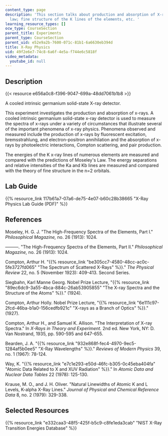 ```yaml
---
content_type: page
description: 'This section talks about production and absorption of X-rays; Moseley''s
  law; fine structure of the K lines of the elements, etc. '
learning_resource_types: []
ocw_type: CourseSection
parent_title: Experiments
parent_type: CourseSection
parent_uid: e52e9a2b-7600-071c-81b1-6a6630eb394d
title: X-Ray Physics
uid: 49f2e6e7-74c8-6a6f-4e5a-f744e6c5818f
video_metadata:
  youtube_id: null
---
```


Description
-----------

{{< resource e656a0c8-f396-9047-699a-48dd7061b1b8 >}}

A cooled intrinsic germanium solid-state X-ray detector.

This experiment investigates the production and absorption of x-rays. A cooled intrinsic germanium solid-state x-ray detector is used to measure the spectra of x-rays under a variety of circumstances that illustrate several of the important phenomena of x-ray physics. Phenomena observed and measured include the production of x-rays by fluorescent excitation, bremsstrahlung, and electron-positron annihilation and the absorption of x-rays by photoelectric interactions, Compton scattering, and pair production.

The energies of the K x-ray lines of numerous elements are measured and compared with the predictions of Moseley's Law. The energy separations and relative intensities of the Ka and Kb lines are measured and compared with the theory of fine structure in the n=2 orbitals.

Lab Guide
---------

{{% resource_link 117b61a7-07a6-de75-4e07-b60c28b38665 "X-Ray Physics Lab Guide (PDF)" %}}

References
----------

Moseley, H. G. J. "The High-Frequency Spectra of the Elements, Part I." _Philosophical Magazine,_ no. 26 (1913): 1024.

———. "The High-Frequency Spectra of the Elements, Part II." _Philosophical Magazine,_ no. 26 (1913): 1024.

Compton, Arthur H. "{{% resource_link "be305cc7-4580-48cc-ac0c-5fe3727fd065" "The Spectrum of Scattered X-Rays" %}}." _The Physical Review_ 22, no. 5 (November 1923): 409-413. Second Series.

Siegbahn, Karl Manne Georg. Nobel Prize Lecture, "{{% resource_link "89ec6dc9-3a55-4bca-884c-26ab53905855" "The X-ray Spectra and the Structure of the Atoms" %}}." (1924).

Compton, Arthur Holly. Nobel Prize Lecture, "{{% resource_link "6e111c97-2fcd-46ba-b1a0-156cedfb921c" "X-rays as a Branch of Optics" %}}." (1927).

Compton, Arthur H., and Samuel K. Allison. "The Interpretation of X-ray Spectra." In _X-Rays in Theory and Experiment._ 2nd ed. New York, NY: D. Van Nostrand, 1935, pp. 590-595 and 647-655.

Bearden, J. A. "{{% resource_link "932e868f-fec4-4970-9ec5-1284af5b0ee5" "X-Ray Wavelengths" %}}." _Reviews of Modern Physics_ 39, no. 1 (1967): 78-124.

Way, K. "{{% resource_link "e7c1e293-e50d-46fc-b305-0c45eba404fa" "Atomic Data Related to X and XUV Radiation" %}}." In _Atomic Data and Nuclear Data Tables_ 22 (1978): 125-130.

Krause, M. O., and J. H. Oliver. "Natural Linewidths of Atomic K and L Levels, K-alpha X-Ray Lines." _Journal of Physical and Chemical Reference Data_ 8, no. 2 (1979): 329-338.

Selected Resources
------------------

{{% resource_link "e332caa3-48f5-425f-b5c9-c8fe1eda3cab" "NIST X-Ray Transition Energies Database" %}}